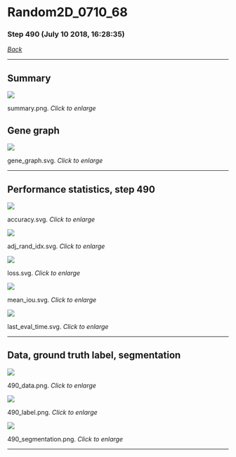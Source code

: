 # Random2D_0710_68

### Step 490 (July 10 2018, 16:28:35)

[_Back_](..)

---

## Summary

<div class="images"><a href="media/summary.png"><img  src="media/summary.png" align="center"></a><p>summary.png. <i>Click to enlarge</i></p></div>

## Gene graph

<div class="images"><a href="media/gene_graph.svg"><img  src="media/gene_graph.svg" align="center"></a><p>gene_graph.svg. <i>Click to enlarge</i></p></div>

---

## Performance statistics, step 490

<div class="images"><a href="media/accuracy.svg"><img class="mini" src="media/accuracy.svg" align="center"></a><p>accuracy.svg. <i>Click to enlarge</i></p></div>
<div class="images"><a href="media/adj_rand_idx.svg"><img class="mini" src="media/adj_rand_idx.svg" align="center"></a><p>adj_rand_idx.svg. <i>Click to enlarge</i></p></div>
<div class="images"><a href="media/loss.svg"><img class="mini" src="media/loss.svg" align="center"></a><p>loss.svg. <i>Click to enlarge</i></p></div>
<div class="images"><a href="media/mean_iou.svg"><img class="mini" src="media/mean_iou.svg" align="center"></a><p>mean_iou.svg. <i>Click to enlarge</i></p></div>
<div class="images"><a href="media/last_eval_time.svg"><img class="mini" src="media/last_eval_time.svg" align="center"></a><p>last_eval_time.svg. <i>Click to enlarge</i></p></div>

---

## Data, ground truth label, segmentation

<div class="images"><a href="media/490_data.png"><img class="mini" src="media/490_data.png" align="center"></a><p>490_data.png. <i>Click to enlarge</i></p></div>
<div class="images"><a href="media/490_label.png"><img class="mini" src="media/490_label.png" align="center"></a><p>490_label.png. <i>Click to enlarge</i></p></div>
<div class="images"><a href="media/490_segmentation.png"><img class="mini" src="media/490_segmentation.png" align="center"></a><p>490_segmentation.png. <i>Click to enlarge</i></p></div>

---


